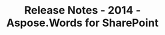 ﻿---
title: Release Notes - 2014 - Aspose.Words for SharePoint
articleTitle: Release Notes - 2014
linktitle: Release Notes - 2014
description: "Release Notes - 2014 – learn about the latest updates and fixes."
type: docs
weight: 60
url: /sharepoint/release-notes-2014/
---


